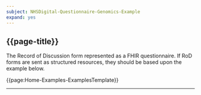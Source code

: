 ```yaml
---
subject: NHSDigital-Questionnaire-Genomics-Example 
expand: yes
---
```



## {{page-title}}

The Record of Discussion form represented as a FHIR questionnaire. If RoD forms are sent as structured resources, they should be based upon the example below.

{{page:Home-Examples-ExamplesTemplate}}


---